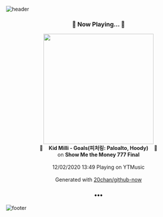 ![header](https://capsule-render.vercel.app/api?type=wave&height=170&section=header&text=Hi.%20I'm%20SHIFT&fontColor=090707&fontAlignX=45&fontAlignY=65&fontSize=100)

<h3 align="center">🎵 Now Playing... 🎵</h3>
<p align="center">
  <a href="https://music.youtube.com/channel/UCYzWVpdZqtp6Ihtzy4_9M3g">
    <img width="300" src="https://lh3.googleusercontent.com/e0kaxY0gm0WcUCtDfLv1BfiX4P-iygIN4_bvu0b05wRavY2oO9MllrtbjmBawhjfLti6TnYfuR4-btpTpQ">
  </a>
  <br>
  🎵&nbsp&nbsp&nbsp <b>Kid Milli - Goals(피처링: Paloalto, Hoody)</b> &nbsp&nbsp&nbsp🎵
  <br>
  on <b>Show Me the Money 777 Final</b>
  
  <br />
  <br />
  12/02/2020 13:49 Playing on YTMusic
  <br />
  <br />
  Generated with <a href="https://github.com/20chan/github-now">20chan/github-now</a>
</p>

<h3 align="center">•••</h3>

![footer](https://capsule-render.vercel.app/api?type=wave&height=150&section=footer)
